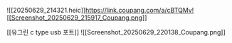 ![[20250629_214321.heic]]https://link.coupang.com/a/cBTQMv![[Screenshot_20250629_215917_Coupang.png]]

[[유그린 c type usb 포트]]
![[Screenshot_20250629_220138_Coupang.png]]